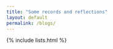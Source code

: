 ```yaml
---
title: "Some records and reflections"
layout: default
permalink: /blogs/
---
```


{% include lists.html %}
